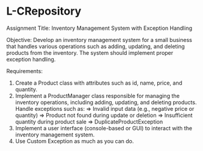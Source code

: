 # L-CRepository

Assignment Title: Inventory Management System with Exception Handling

Objective:
  Develop an inventory management system for a small business that handles various operations such as adding, updating, and deleting products from the inventory. The system should implement proper exception handling.

Requirements:
  1. Create a Product class with attributes such as id, name, price, and quantity.
  2. Implement a ProductManager class responsible for managing the inventory operations, including adding, updating, and deleting products.
    Handle exceptions such as:
      => Invalid input data (e.g., negative price or quantity)
      => Product not found during update or deletion
      => Insufficient quantity during product sale
      => DuplicateProductException
  3. Implement a user interface (console-based or GUI) to interact with the inventory management system.
  4. Use Custom Exception as much as you can do.
